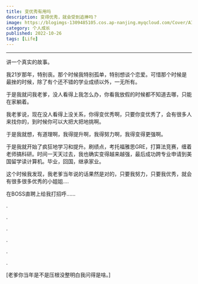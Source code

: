 ```yaml
---
title: 变优秀有用吗
description: 变得优秀，就会受到追捧吗？
image: https://blogimgs-1309485105.cos.ap-nanjing.myqcloud.com/Cover/AI/cat-1.png
category: 个人成长
published: 2022-10-26
tags: [Life]
---
```


------------------

讲一个真实的故事。

我21岁那年，特别丧。那个时候我特别孤单，特别想谈个恋爱。可惜那个时候是最挫的时候，除了有个还不错的学业成绩以外，一无所有。

于是我就问我老爹，没人看得上我怎么办，你看我放假的时候都不知道去哪，只能在家躺着。

我老爹说，现在没人看得上没关系，你得变优秀啊，只要你变优秀了，会有很多人来找你的，到时候你可以大把大把地挑啊。

于是我就想，有道理啊，我得提升啊，我得努力啊，我得变得更强啊。

于是我就开始了疯狂地学习和提升。刷绩点，考托福雅思GRE，打算法竞赛，缠着老师搞科研。时间一天天过去，我也确实变得越来越强，最后成功跨专业申请到美国留学读计算机。毕业，回国，继承家业。

这个时候我发现，我老爹当年说的话果然是对的，只要我努力，只要我优秀，就会有很多很多优秀的小姐姐....

在BOSS直聘上给我打招呼......

.

.

.

.

.

.

[老爹你当年是不是压根没整明白我问得是啥。]
